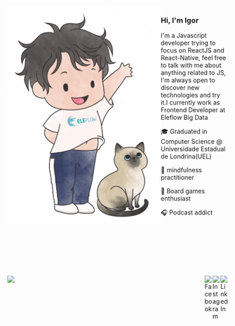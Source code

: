 <img align="left" src="https://github.com/igorquiterio/igorquiterio/blob/master/Igorinho.png" alt="Illustration of Igor" width=350px/>

### Hi, I'm Igor

I'm a Javascript developer trying to focus on ReactJS and React-Native, feel free to talk with me about anything related to JS, I'm always open to discover new technologies and try it.I currently work as Frontend Developer at Eleflow Big Data

🎓 Graduated in Computer Science @ Universidade Estadual de Londrina(UEL)

🧘️ mindfulness practitioner

🎲️ Board games enthusiast

🎧️ Podcast addict


<br />
<br />
<br />
<br />
<br />
<br />

[<img align="right" alt="LinkedIn" width="18px" src="https://cdn.jsdelivr.net/npm/simple-icons@v3/icons/linkedin.svg" />][linkedin]
[<img align="right" alt="Instagram" width="18px" src="https://cdn.jsdelivr.net/npm/simple-icons@v3/icons/instagram.svg" />][instagram]
[<img align="right" alt="Facebook" width="18px" src="https://cdn.jsdelivr.net/npm/simple-icons@3.5.0/icons/facebook.svg" />][facebook]

[instagram]: https://www.instagram.com/igorquiterio

[linkedin]: https://www.linkedin.com/in/igorquiterio/

[twitter]: https://twitter.com/amIgorQuiterio

[facebook]: https://www.facebook.com/igordcq

![](https://visitor-badge.laobi.icu/badge?page_id=igorquiterio)
